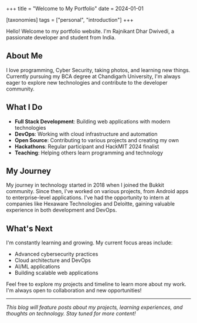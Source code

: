 +++
title = "Welcome to My Portfolio"
date = 2024-01-01

[taxonomies]
tags = ["personal", "introduction"]
+++

Hello! Welcome to my portfolio website. I'm Rajnikant Dhar Dwivedi, a passionate developer and student from India.

## About Me

I love programming, Cyber Security, taking photos, and learning new things. Currently pursuing my BCA degree at Chandigarh University, I'm always eager to explore new technologies and contribute to the developer community.

## What I Do

- **Full Stack Development**: Building web applications with modern technologies
- **DevOps**: Working with cloud infrastructure and automation
- **Open Source**: Contributing to various projects and creating my own
- **Hackathons**: Regular participant and HackMIT 2024 finalist
- **Teaching**: Helping others learn programming and technology

## My Journey

My journey in technology started in 2018 when I joined the Bukkit community. Since then, I've worked on various projects, from Android apps to enterprise-level applications. I've had the opportunity to intern at companies like Hexaware Technologies and Deloitte, gaining valuable experience in both development and DevOps.

## What's Next

I'm constantly learning and growing. My current focus areas include:
- Advanced cybersecurity practices
- Cloud architecture and DevOps
- AI/ML applications
- Building scalable web applications

Feel free to explore my projects and timeline to learn more about my work. I'm always open to collaboration and new opportunities!

---

*This blog will feature posts about my projects, learning experiences, and thoughts on technology. Stay tuned for more content!* 
